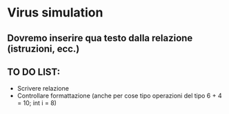 # Virus simulation
## Dovremo inserire qua testo dalla relazione (istruzioni, ecc.)

## TO DO LIST:
- Scrivere relazione
- Controllare formattazione (anche per cose tipo operazioni del tipo 6 + 4 = 10; int i = 8)

